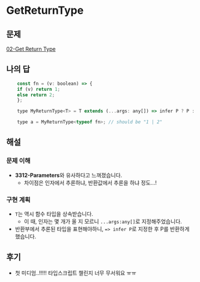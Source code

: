 # GetReturnType

## 문제

[02-Get Return Type](https://github.com/type-challenges/type-challenges/blob/main/questions/00002-medium-return-type/README.ko.md)

## 나의 답

```javascript
    const fn = (v: boolean) => {
    if (v) return 1;
    else return 2;
    };

    type MyReturnType<T> = T extends (...args: any[]) => infer P ? P : undefined;

    type a = MyReturnType<typeof fn>; // should be "1 | 2"
```

## 해설

### 문제 이해

- **3312-Parameters**와 유사하다고 느껴졌습니다.
  - 차이점은 인자에서 추론하냐, 반환값에서 추론을 하냐 정도...!

### 구현 계획

- `T`는 역시 함수 타입을 상속받습니다.
  - 이 때, 인자는 몇 개가 올 지 모르니 `...args:any[]`로 지정해주었습니다.
- 반환부에서 추론된 타입을 표현해야하니, `=> infer P`로 지정한 후 P를 반환하게 했습니다.

## 후기

- 첫 미디엄..!!!!! 타입스크립트 챌린지 너무 무서워요 ㅠㅠ

